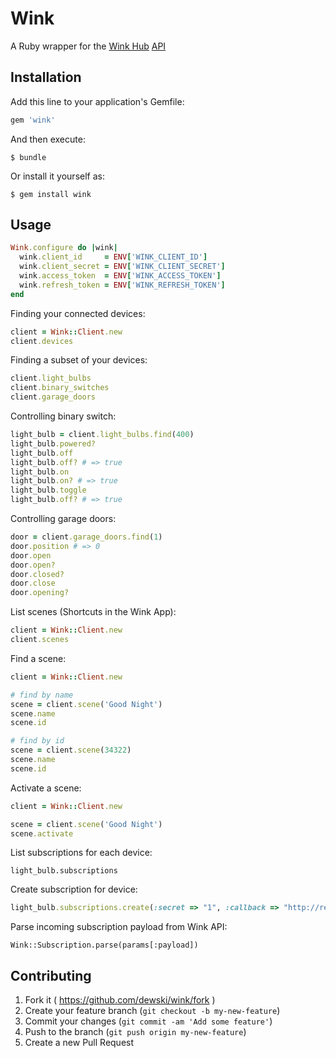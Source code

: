 # Wink

A Ruby wrapper for the [Wink Hub](http://www.winkapp.com/) [API](http://docs.wink.apiary.io/)

## Installation

Add this line to your application's Gemfile:

```ruby
gem 'wink'
```

And then execute:

    $ bundle

Or install it yourself as:

    $ gem install wink

## Usage

```ruby
Wink.configure do |wink|
  wink.client_id     = ENV['WINK_CLIENT_ID']
  wink.client_secret = ENV['WINK_CLIENT_SECRET']
  wink.access_token  = ENV['WINK_ACCESS_TOKEN']
  wink.refresh_token = ENV['WINK_REFRESH_TOKEN']
end
```

Finding your connected devices:

```ruby
client = Wink::Client.new
client.devices
```

Finding a subset of your devices:

```ruby
client.light_bulbs
client.binary_switches
client.garage_doors
```

Controlling binary switch:

```ruby
light_bulb = client.light_bulbs.find(400)
light_bulb.powered?
light_bulb.off
light_bulb.off? # => true
light_bulb.on
light_bulb.on? # => true
light_bulb.toggle
light_bulb.off? # => true
```

Controlling garage doors:

```ruby
door = client.garage_doors.find(1)
door.position # => 0
door.open
door.open?
door.closed?
door.close
door.opening?
```

List scenes (Shortcuts in the Wink App):

```ruby
client = Wink::Client.new
client.scenes
```

Find a scene:

```ruby
client = Wink::Client.new

# find by name
scene = client.scene('Good Night')
scene.name
scene.id

# find by id
scene = client.scene(34322)
scene.name
scene.id
```

Activate a scene:

```ruby
client = Wink::Client.new

scene = client.scene('Good Night')
scene.activate
```

List subscriptions for each device:

```
light_bulb.subscriptions
```

Create subscription for device:

```ruby
light_bulb.subscriptions.create(:secret => "1", :callback => "http://requestb.in/")
```

Parse incoming subscription payload from Wink API:

```
Wink::Subscription.parse(params[:payload])
```

## Contributing

1. Fork it ( https://github.com/dewski/wink/fork )
2. Create your feature branch (`git checkout -b my-new-feature`)
3. Commit your changes (`git commit -am 'Add some feature'`)
4. Push to the branch (`git push origin my-new-feature`)
5. Create a new Pull Request
